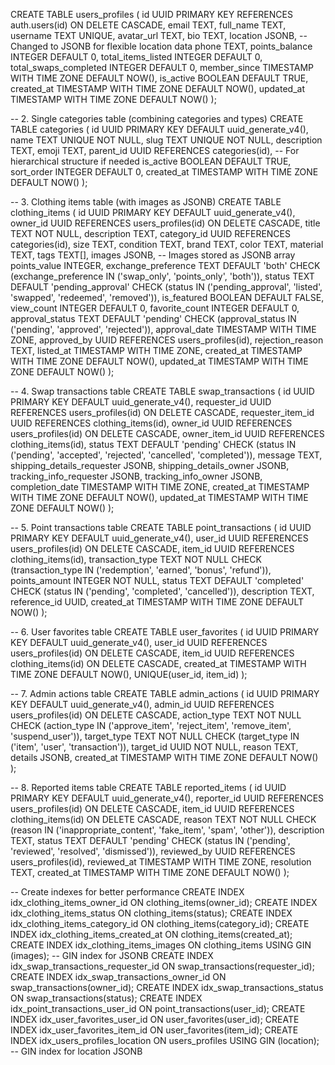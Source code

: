 CREATE TABLE users_profiles (
    id UUID PRIMARY KEY REFERENCES auth.users(id) ON DELETE CASCADE,
    email TEXT,
    full_name TEXT,
    username TEXT UNIQUE,
    avatar_url TEXT,
    bio TEXT,
    location JSONB, -- Changed to JSONB for flexible location data
    phone TEXT,
    points_balance INTEGER DEFAULT 0,
    total_items_listed INTEGER DEFAULT 0,
    total_swaps_completed INTEGER DEFAULT 0,
    member_since TIMESTAMP WITH TIME ZONE DEFAULT NOW(),
    is_active BOOLEAN DEFAULT TRUE,
    created_at TIMESTAMP WITH TIME ZONE DEFAULT NOW(),
    updated_at TIMESTAMP WITH TIME ZONE DEFAULT NOW()
);

-- 2. Single categories table (combining categories and types)
CREATE TABLE categories (
    id UUID PRIMARY KEY DEFAULT uuid_generate_v4(),
    name TEXT UNIQUE NOT NULL,
    slug TEXT UNIQUE NOT NULL,
    description TEXT,
    emoji TEXT,
    parent_id UUID REFERENCES categories(id), -- For hierarchical structure if needed
    is_active BOOLEAN DEFAULT TRUE,
    sort_order INTEGER DEFAULT 0,
    created_at TIMESTAMP WITH TIME ZONE DEFAULT NOW()
);

-- 3. Clothing items table (with images as JSONB)
CREATE TABLE clothing_items (
    id UUID PRIMARY KEY DEFAULT uuid_generate_v4(),
    owner_id UUID REFERENCES users_profiles(id) ON DELETE CASCADE,
    title TEXT NOT NULL,
    description TEXT,
    category_id UUID REFERENCES categories(id),
    size TEXT,
    condition TEXT,
    brand TEXT,
    color TEXT,
    material TEXT,
    tags TEXT[],
    images JSONB, -- Images stored as JSONB array
    points_value INTEGER,
    exchange_preference TEXT DEFAULT 'both' CHECK (exchange_preference IN ('swap_only', 'points_only', 'both')),
    status TEXT DEFAULT 'pending_approval' CHECK (status IN ('pending_approval', 'listed', 'swapped', 'redeemed', 'removed')),
    is_featured BOOLEAN DEFAULT FALSE,
    view_count INTEGER DEFAULT 0,
    favorite_count INTEGER DEFAULT 0,
    approval_status TEXT DEFAULT 'pending' CHECK (approval_status IN ('pending', 'approved', 'rejected')),
    approval_date TIMESTAMP WITH TIME ZONE,
    approved_by UUID REFERENCES users_profiles(id),
    rejection_reason TEXT,
    listed_at TIMESTAMP WITH TIME ZONE,
    created_at TIMESTAMP WITH TIME ZONE DEFAULT NOW(),
    updated_at TIMESTAMP WITH TIME ZONE DEFAULT NOW()
);

-- 4. Swap transactions table
CREATE TABLE swap_transactions (
    id UUID PRIMARY KEY DEFAULT uuid_generate_v4(),
    requester_id UUID REFERENCES users_profiles(id) ON DELETE CASCADE,
    requester_item_id UUID REFERENCES clothing_items(id),
    owner_id UUID REFERENCES users_profiles(id) ON DELETE CASCADE,
    owner_item_id UUID REFERENCES clothing_items(id),
    status TEXT DEFAULT 'pending' CHECK (status IN ('pending', 'accepted', 'rejected', 'cancelled', 'completed')),
    message TEXT,
    shipping_details_requester JSONB,
    shipping_details_owner JSONB,
    tracking_info_requester JSONB,
    tracking_info_owner JSONB,
    completion_date TIMESTAMP WITH TIME ZONE,
    created_at TIMESTAMP WITH TIME ZONE DEFAULT NOW(),
    updated_at TIMESTAMP WITH TIME ZONE DEFAULT NOW()
);

-- 5. Point transactions table
CREATE TABLE point_transactions (
    id UUID PRIMARY KEY DEFAULT uuid_generate_v4(),
    user_id UUID REFERENCES users_profiles(id) ON DELETE CASCADE,
    item_id UUID REFERENCES clothing_items(id),
    transaction_type TEXT NOT NULL CHECK (transaction_type IN ('redemption', 'earned', 'bonus', 'refund')),
    points_amount INTEGER NOT NULL,
    status TEXT DEFAULT 'completed' CHECK (status IN ('pending', 'completed', 'cancelled')),
    description TEXT,
    reference_id UUID,
    created_at TIMESTAMP WITH TIME ZONE DEFAULT NOW()
);

-- 6. User favorites table
CREATE TABLE user_favorites (
    id UUID PRIMARY KEY DEFAULT uuid_generate_v4(),
    user_id UUID REFERENCES users_profiles(id) ON DELETE CASCADE,
    item_id UUID REFERENCES clothing_items(id) ON DELETE CASCADE,
    created_at TIMESTAMP WITH TIME ZONE DEFAULT NOW(),
    UNIQUE(user_id, item_id)
);

-- 7. Admin actions table
CREATE TABLE admin_actions (
    id UUID PRIMARY KEY DEFAULT uuid_generate_v4(),
    admin_id UUID REFERENCES users_profiles(id) ON DELETE CASCADE,
    action_type TEXT NOT NULL CHECK (action_type IN ('approve_item', 'reject_item', 'remove_item', 'suspend_user')),
    target_type TEXT NOT NULL CHECK (target_type IN ('item', 'user', 'transaction')),
    target_id UUID NOT NULL,
    reason TEXT,
    details JSONB,
    created_at TIMESTAMP WITH TIME ZONE DEFAULT NOW()
);

-- 8. Reported items table
CREATE TABLE reported_items (
    id UUID PRIMARY KEY DEFAULT uuid_generate_v4(),
    reporter_id UUID REFERENCES users_profiles(id) ON DELETE CASCADE,
    item_id UUID REFERENCES clothing_items(id) ON DELETE CASCADE,
    reason TEXT NOT NULL CHECK (reason IN ('inappropriate_content', 'fake_item', 'spam', 'other')),
    description TEXT,
    status TEXT DEFAULT 'pending' CHECK (status IN ('pending', 'reviewed', 'resolved', 'dismissed')),
    reviewed_by UUID REFERENCES users_profiles(id),
    reviewed_at TIMESTAMP WITH TIME ZONE,
    resolution TEXT,
    created_at TIMESTAMP WITH TIME ZONE DEFAULT NOW()
);

-- Create indexes for better performance
CREATE INDEX idx_clothing_items_owner_id ON clothing_items(owner_id);
CREATE INDEX idx_clothing_items_status ON clothing_items(status);
CREATE INDEX idx_clothing_items_category_id ON clothing_items(category_id);
CREATE INDEX idx_clothing_items_created_at ON clothing_items(created_at);
CREATE INDEX idx_clothing_items_images ON clothing_items USING GIN (images); -- GIN index for JSONB
CREATE INDEX idx_swap_transactions_requester_id ON swap_transactions(requester_id);
CREATE INDEX idx_swap_transactions_owner_id ON swap_transactions(owner_id);
CREATE INDEX idx_swap_transactions_status ON swap_transactions(status);
CREATE INDEX idx_point_transactions_user_id ON point_transactions(user_id);
CREATE INDEX idx_user_favorites_user_id ON user_favorites(user_id);
CREATE INDEX idx_user_favorites_item_id ON user_favorites(item_id);
CREATE INDEX idx_users_profiles_location ON users_profiles USING GIN (location); -- GIN index for location JSONB